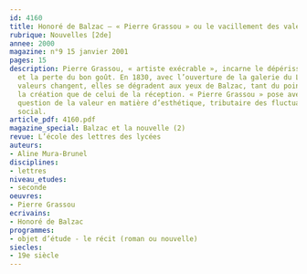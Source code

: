 ```yaml
---
id: 4160
title: Honoré de Balzac – « Pierre Grassou » ou le vacillement des valeurs esthétiques
rubrique: Nouvelles [2de]
annee: 2000
magazine: n°9 15 janvier 2001
pages: 15
description: Pierre Grassou, « artiste exécrable », incarne le dépérissement de l’art
  et la perte du bon goût. En 1830, avec l’ouverture de la galerie du Louvre, les
  valeurs changent, elles se dégradent aux yeux de Balzac, tant du point de vue de
  la création que de celui de la réception. « Pierre Grassou » pose avec acuité la
  question de la valeur en matière d’esthétique, tributaire des fluctuations du contexte
  social.
article_pdf: 4160.pdf
magazine_special: Balzac et la nouvelle (2)
revue: L’école des lettres des lycées
auteurs:
- Aline Mura-Brunel
disciplines:
- lettres
niveau_etudes:
- seconde
oeuvres:
- Pierre Grassou
ecrivains:
- Honoré de Balzac
programmes:
- objet d’étude - le récit (roman ou nouvelle)
siecles:
- 19e siècle
---
```

